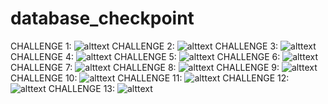 # database_checkpoint
CHALLENGE 1:
![alttext](https://github.com/rodycaymond/database_checkpoint/blob/main/challenges/Screen%20Shot%202021-08-11%20at%2010.55.48%20AM.png)
CHALLENGE 2:
![alttext](https://github.com/rodycaymond/database_checkpoint/blob/main/challenges/Screen%20Shot%202021-08-11%20at%2011.01.49%20AM.png)
CHALLENGE 3:
![alttext](https://github.com/rodycaymond/database_checkpoint/blob/main/challenges/Screen%20Shot%202021-08-11%20at%2011.02.45%20AM.png)
CHALLENGE 4:
![alttext](https://github.com/rodycaymond/database_checkpoint/blob/main/challenges/Screen%20Shot%202021-08-11%20at%2011.03.22%20AM.png)
CHALLENGE 5:
![alttext](https://github.com/rodycaymond/database_checkpoint/blob/main/challenges/Screen%20Shot%202021-08-11%20at%2011.04.35%20AM.png)
CHALLENGE 6:
![alttext](https://github.com/rodycaymond/database_checkpoint/blob/main/challenges/Screen%20Shot%202021-08-11%20at%2011.06.17%20AM.png)
CHALLENGE 7:
![alttext](https://github.com/rodycaymond/database_checkpoint/blob/main/challenges/Screen%20Shot%202021-08-11%20at%2011.10.01%20AM.png)
CHALLENGE 8:
![alttext](https://github.com/rodycaymond/database_checkpoint/blob/main/challenges/Screen%20Shot%202021-08-11%20at%2011.10.33%20AM.png)
CHALLENGE 9:
![alttext](https://github.com/rodycaymond/database_checkpoint/blob/main/challenges/Screen%20Shot%202021-08-11%20at%2011.11.34%20AM.png)
CHALLENGE 10:
![alttext](https://github.com/rodycaymond/database_checkpoint/blob/main/challenges/Screen%20Shot%202021-08-11%20at%2011.38.24%20AM.png)
CHALLENGE 11:
![alttext](https://github.com/rodycaymond/database_checkpoint/blob/main/challenges/Screen%20Shot%202021-08-11%20at%2011.57.19%20AM.png)
CHALLENGE 12:
![alttext]()
CHALLENGE 13:
![alttext]()
